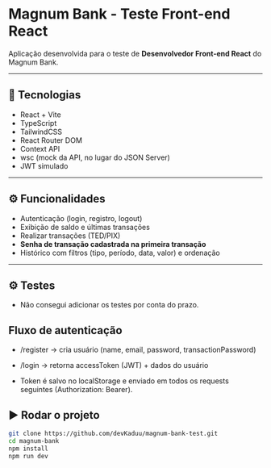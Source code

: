 # Magnum Bank - Teste Front-end React

Aplicação desenvolvida para o teste de **Desenvolvedor Front-end React** do Magnum Bank.

---

## 🚀 Tecnologias

- React + Vite
- TypeScript
- TailwindCSS
- React Router DOM
- Context API
- wsc (mock da API, no lugar do JSON Server)
- JWT simulado

---

## ⚙️ Funcionalidades

- Autenticação (login, registro, logout)
- Exibição de saldo e últimas transações
- Realizar transações (TED/PIX)
- **Senha de transação cadastrada na primeira transação**
- Histórico com filtros (tipo, período, data, valor) e ordenação

---

## ⚙️ Testes

- Não consegui adicionar os testes por conta do prazo.

## Fluxo de autenticação

- /register → cria usuário (name, email, password, transactionPassword)

- /login → retorna accessToken (JWT) + dados do usuário

- Token é salvo no localStorage e enviado em todos os requests seguintes (Authorization: Bearer).

## ▶️ Rodar o projeto

```bash
git clone https://github.com/devKaduu/magnum-bank-test.git
cd magnum-bank
npm install
npm run dev
```
